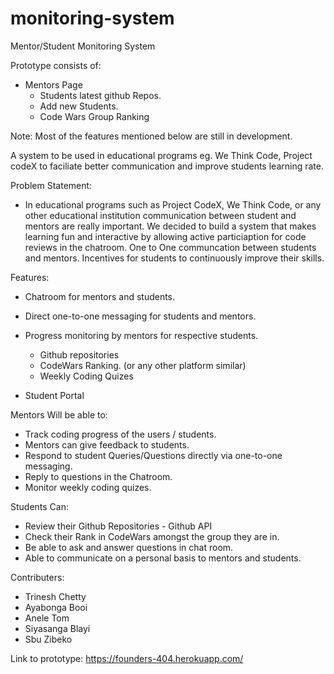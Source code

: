 # monitoring-system
Mentor/Student Monitoring System

Prototype consists of:
  - Mentors Page
    - Students latest github Repos.
    - Add new Students.
    - Code Wars Group Ranking

Note: Most of the features mentioned below are still in development.

A system to be used in educational programs eg. We Think Code, Project codeX to faciliate better communication and improve students learning rate.

Problem Statement:

- In educational programs such as Project CodeX, We Think Code, or any other educational institution communication between student and mentors are really important.
We decided to build a system that makes learning fun and interactive by allowing active particiaption for code reviews in the chatroom.
One to One communcation between students and mentors. Incentives for students to continuously improve their skills.

Features:

- Chatroom for mentors and students.
- Direct one-to-one messaging for students and mentors.
- Progress monitoring by mentors for respective students.
  - Github repositories
  - CodeWars Ranking. (or any other platform similar)
  - Weekly Coding Quizes
  
- Student Portal 
  
Mentors Will be able to:

- Track coding progress of the users / students.
- Mentors can give feedback to students.
- Respond to student Queries/Questions directly via one-to-one messaging.
- Reply to questions in the Chatroom.
- Monitor weekly coding quizes.

Students Can:

- Review their Github Repositories - Github API
- Check their Rank in CodeWars amongst the group they are in.
- Be able to ask and answer questions in chat room.
- Able to communicate on a personal basis to mentors and students.

Contributers:
- Trinesh Chetty
- Ayabonga Booi
- Anele Tom
- Siyasanga Blayi
- Sbu Zibeko

Link to prototype: https://founders-404.herokuapp.com/

